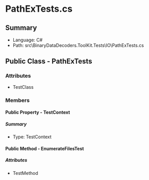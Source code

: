 ﻿# PathExTests.cs

## Summary

* Language: C#
* Path: src\BinaryDataDecoders.ToolKit.Tests\IO\PathExTests.cs

## Public Class - PathExTests

### Attributes

 - TestClass

### Members

#### Public Property - TestContext

##### Summary

 * Type: TestContext 

#### Public Method - EnumerateFilesTest

##### Attributes

 - TestMethod


